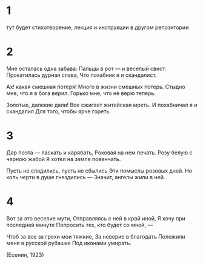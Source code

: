 # 1
тут будет стихотворение, лекция и инструкции в другом репозитории
# 2
Мне осталась одна забава:
Пальцы в рот — и веселый свист.
Прокатилась дурная слава,
Что похабник я и скандалист.

Ах! какая смешная потеря!
Много в жизни смешных потерь.
Стыдно мне, что я в бога верил.
Горько мне, что не верю теперь.

Золотые, далекие дали!
Все сжигает житейская мреть.
И похабничал я и скандалил
Для того, чтобы ярче гореть.
# 3
Дар поэта — ласкать и карябать,
Роковая на нем печать.
Розу белую с черною жабой
Я хотел на земле повенчать.

Пусть не сладились, пусть не сбылись
Эти помыслы розовых дней.
Но коль черти в душе гнездились —
Значит, ангелы жили в ней.
# 4
Вот за это веселие мути,
Отправляясь с ней в край иной,
Я хочу при последней минуте
Попросить тех, кто будет со мной, —

Чтоб за все за грехи мои тяжкие,
За неверие в благодать
Положили меня в русской рубашке
Под иконами умирать.

(Есенин, 1923)